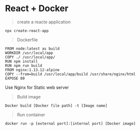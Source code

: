 # React + Docker 

>create a reacte application 

```
npx create-react-app
```

> Dockerfile

```
FROM node:latest as build
WORKDIR /usr/local/app
COPY ./ /usr/local/app/
RUN npm install
RUN npm run build
FROM nginx:1.13.12-alpine
COPY --from=build /usr/local/app/build /usr/share/nginx/html
EXPOSE 80
```
Use Nginx for Static web server

> Build image

```
Docker build [Docker file path] -t [Image name]
```
> Run container

```
docker run -p [external port]:[internal port] [Docker image]
```

